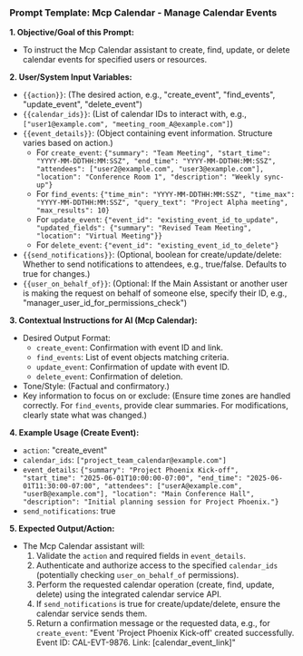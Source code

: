 ### Prompt Template: Mcp Calendar - Manage Calendar Events

**1. Objective/Goal of this Prompt:**
   - To instruct the Mcp Calendar assistant to create, find, update, or delete calendar events for specified users or resources.

**2. User/System Input Variables:**
   - `{{action}}`: (The desired action, e.g., "create_event", "find_events", "update_event", "delete_event")
   - `{{calendar_ids}}`: (List of calendar IDs to interact with, e.g., `["user1@example.com", "meeting_room_A@example.com"]`)
   - `{{event_details}}`: (Object containing event information. Structure varies based on action.)
     - For `create_event`: `{"summary": "Team Meeting", "start_time": "YYYY-MM-DDTHH:MM:SSZ", "end_time": "YYYY-MM-DDTHH:MM:SSZ", "attendees": ["user2@example.com", "user3@example.com"], "location": "Conference Room 1", "description": "Weekly sync-up"}`
     - For `find_events`: `{"time_min": "YYYY-MM-DDTHH:MM:SSZ", "time_max": "YYYY-MM-DDTHH:MM:SSZ", "query_text": "Project Alpha meeting", "max_results": 10}`
     - For `update_event`: `{"event_id": "existing_event_id_to_update", "updated_fields": {"summary": "Revised Team Meeting", "location": "Virtual Meeting"}}`
     - For `delete_event`: `{"event_id": "existing_event_id_to_delete"}`
   - `{{send_notifications}}`: (Optional, boolean for create/update/delete: Whether to send notifications to attendees, e.g., true/false. Defaults to true for changes.)
   - `{{user_on_behalf_of}}`: (Optional: If the Main Assistant or another user is making the request on behalf of someone else, specify their ID, e.g., "manager_user_id_for_permissions_check")

**3. Contextual Instructions for AI (Mcp Calendar):**
   - Desired Output Format:
     - `create_event`: Confirmation with event ID and link.
     - `find_events`: List of event objects matching criteria.
     - `update_event`: Confirmation of update with event ID.
     - `delete_event`: Confirmation of deletion.
   - Tone/Style: (Factual and confirmatory.)
   - Key information to focus on or exclude: (Ensure time zones are handled correctly. For `find_events`, provide clear summaries. For modifications, clearly state what was changed.)

**4. Example Usage (Create Event):**
   - `action`: "create_event"
   - `calendar_ids`: `["project_team_calendar@example.com"]`
   - `event_details`: `{"summary": "Project Phoenix Kick-off", "start_time": "2025-06-01T10:00:00-07:00", "end_time": "2025-06-01T11:30:00-07:00", "attendees": ["userA@example.com", "userB@example.com"], "location": "Main Conference Hall", "description": "Initial planning session for Project Phoenix."}`
   - `send_notifications`: true

**5. Expected Output/Action:**
   - The Mcp Calendar assistant will:
     1. Validate the `action` and required fields in `event_details`.
     2. Authenticate and authorize access to the specified `calendar_ids` (potentially checking `user_on_behalf_of` permissions).
     3. Perform the requested calendar operation (create, find, update, delete) using the integrated calendar service API.
     4. If `send_notifications` is true for create/update/delete, ensure the calendar service sends them.
     5. Return a confirmation message or the requested data, e.g., for `create_event`: "Event 'Project Phoenix Kick-off' created successfully. Event ID: CAL-EVT-9876. Link: [calendar_event_link]"
